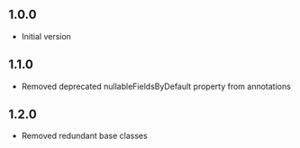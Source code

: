 ## 1.0.0

- Initial version

## 1.1.0

- Removed deprecated nullableFieldsByDefault property from annotations

## 1.2.0

- Removed redundant base classes
